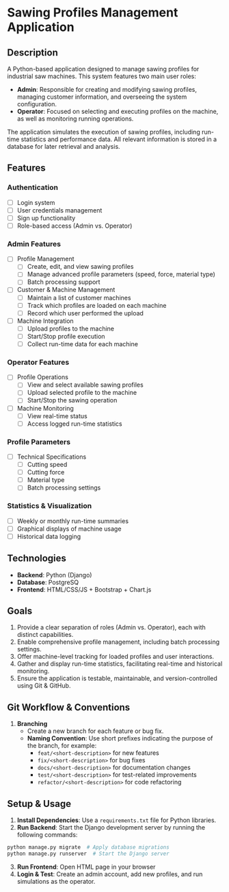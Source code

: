 # Sawing Profiles Management Application

## Description

A Python-based application designed to manage sawing profiles for industrial saw machines. This system features two main user roles:

- **Admin**: Responsible for creating and modifying sawing profiles, managing customer information, and overseeing the system configuration.
- **Operator**: Focused on selecting and executing profiles on the machine, as well as monitoring running operations.

The application simulates the execution of sawing profiles, including run-time statistics and performance data. All relevant information is stored in a database for later retrieval and analysis.

## Features

### Authentication

- [ ] Login system
- [ ] User credentials management
- [ ] Sign up functionality
- [ ] Role-based access (Admin vs. Operator)

### Admin Features

- [ ] Profile Management
  - [ ] Create, edit, and view sawing profiles
  - [ ] Manage advanced profile parameters (speed, force, material type)
  - [ ] Batch processing support
- [ ] Customer & Machine Management
  - [ ] Maintain a list of customer machines
  - [ ] Track which profiles are loaded on each machine
  - [ ] Record which user performed the upload
- [ ] Machine Integration
  - [ ] Upload profiles to the machine
  - [ ] Start/Stop profile execution
  - [ ] Collect run-time data for each machine

### Operator Features

- [ ] Profile Operations
  - [ ] View and select available sawing profiles
  - [ ] Upload selected profile to the machine
  - [ ] Start/Stop the sawing operation
- [ ] Machine Monitoring
  - [ ] View real-time status
  - [ ] Access logged run-time statistics

### Profile Parameters

- [ ] Technical Specifications
  - [ ] Cutting speed
  - [ ] Cutting force
  - [ ] Material type
  - [ ] Batch processing settings

### Statistics & Visualization

- [ ] Weekly or monthly run-time summaries
- [ ] Graphical displays of machine usage
- [ ] Historical data logging

## Technologies

- **Backend**: Python (Django)
- **Database**: PostgreSQ
- **Frontend**: HTML/CSS/JS + Bootstrap + Chart.js

## Goals

1. Provide a clear separation of roles (Admin vs. Operator), each with distinct capabilities.
2. Enable comprehensive profile management, including batch processing settings.
3. Offer machine-level tracking for loaded profiles and user interactions.
4. Gather and display run-time statistics, facilitating real-time and historical monitoring.
5. Ensure the application is testable, maintainable, and version-controlled using Git & GitHub.

## Git Workflow & Conventions

1. **Branching**
   - Create a new branch for each feature or bug fix.
   - **Naming Convention**: Use short prefixes indicating the purpose of the branch, for example:
     - `feat/<short-description>` for new features
     - `fix/<short-description>` for bug fixes
     - `docs/<short-description>` for documentation changes
     - `test/<short-description>` for test-related improvements
     - `refactor/<short-description>` for code refactoring

## Setup & Usage

1. **Install Dependencies**: Use a `requirements.txt` file for Python libraries.
2. **Run Backend**: Start the Django development server by running the following commands:

```bash
python manage.py migrate  # Apply database migrations
python manage.py runserver  # Start the Django server
```

3. **Run Frontend**: Open HTML page in your browser
4. **Login & Test**: Create an admin account, add new profiles, and run simulations as the operator.
